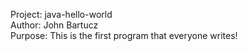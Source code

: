 Project: java-hello-world  
Author: John Bartucz  
Purpose: This is the first program that everyone writes!  

